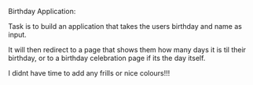 Birthday Application:

Task is to build an application that takes the users birthday and name as input.

It will then redirect to a page that shows them how many days it is til their birthday, or to a birthday celebration page if its the day itself.

I  didnt have time to add any frills or nice colours!!!
